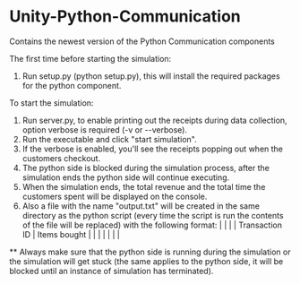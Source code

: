 # Unity-Python-Communication
Contains the newest version of the Python Communication components

The first time before starting the simulation:
1. Run setup.py (python setup.py), this will install the required packages for the python component.

To start the simulation:
1. Run server.py, to enable printing out the receipts during data collection, option verbose is required (-v or --verbose).
2. Run the executable and click "start simulation".
3. If the verbose is enabled, you'll see the receipts popping out when the customers checkout.
4. The python side is blocked during the simulation process, after the simulation ends the python side will continue executing.
5. When the simulation ends, the total revenue and the total time the customers spent will be displayed on the console.
6. Also a file with the name "output.txt" will be created in the same directory as the python script (every time the script is run the contents of the file will be replaced) with the following format:
|                        |                    |
|    Transaction ID      |    Items bought    |
|                        |                    |
|                        |                    |

** Always make sure that the python side is running during the simulation or the simulation will get stuck (the same applies to the python side, it will be blocked until an instance of simulation has terminated).
